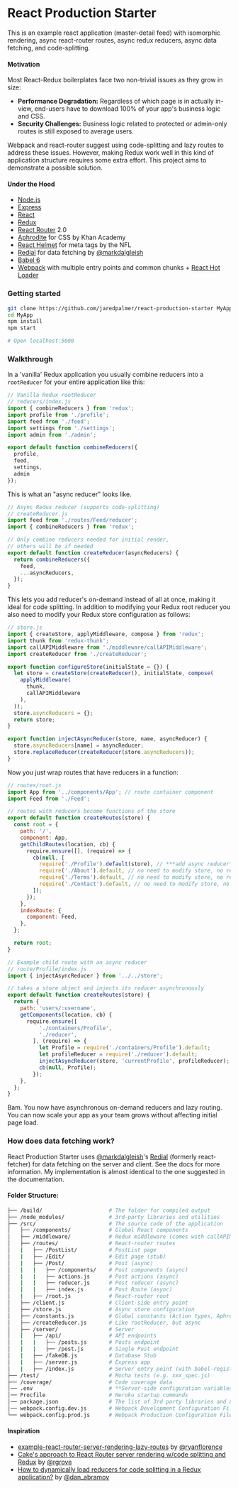 # React Production Starter

This is an example react application (master-detail feed) with isomorphic rendering, async react-router routes, async redux reducers, async data fetching, and code-splitting.

#### Motivation
Most React-Redux boilerplates face two non-trivial issues as they grow in size: 

* **Performance Degradation:** Regardless of which page is in actually in-view, end-users have to download 100% of your app's business logic and CSS.
* **Security Challenges:** Business logic related to protected or admin-only routes is still exposed to average users.

Webpack and react-router suggest using code-splitting and lazy routes to address these issues. However, making Redux work well in this kind of application structure requires some extra effort. This project aims to demonstrate a possible solution.

#### Under the Hood
 - [Node.js](https://nodejs.org/en/)
 - [Express](https://github.com/expressjs/express)
 - [React](https://github.com/facebook/react)
 - [Redux](https://github.com/reactjs/redux)
 - [React Router](https://github.com/reactjs/react-router) 2.0
 - [Aphrodite](https://github.com/Khan/aphrodite) for CSS by Khan Academy
 - [React Helmet](https://github.com/nfl/react-helmet) for meta tags by the NFL
 - [Redial](https://github.com/markdalgleish/redial) for data fetching by [@markdalgleish](https://twitter.com/markdalgleish)
 - [Babel 6](https://github.com/babel/babel)
 - [Webpack](https://github.com/webpack/webpack) with multiple entry points and common chunks + [React Hot Loader](https://github.com/gaearon/react-hot-loader)


### Getting started
```bash
git clone https://github.com/jaredpalmer/react-production-starter MyApp
cd MyApp
npm install
npm start

# Open localhost:5000
```

### Walkthrough

In a 'vanilla' Redux application you usually combine reducers into a `rootReducer` for your entire application like this:

```javascript
// Vanilla Redux rootReducer
// reducers/index.js
import { combineReducers } from 'redux';
import profile from './profile';
import feed from './feed';
import settings from './settings';
import admin from './admin';

export default function combineReducers({
  profile,
  feed,
  settings,
  admin
});
```

This is what an "async reducer" looks like. 

```javascript
// Async Redux reducer (supports code-splitting)
// createReducer.js
import feed from './routes/Feed/reducer';
import { combineReducers } from 'redux';

// Only combine reducers needed for initial render, 
// others will be if needed
export default function createReducer(asyncReducers) {
  return combineReducers({
    feed,
    ...asyncReducers,
  });
}
```

This lets you add reducer's on-demand instead of all at once, making it ideal for code splitting. In addition to modifying your Redux root reducer you also need to modify your Redux store configuration as follows:

```javascript
// store.js
import { createStore, applyMiddleware, compose } from 'redux';
import thunk from 'redux-thunk';
import callAPIMiddleware from './middleware/callAPIMiddleware';
import createReducer from './createReducer';

export function configureStore(initialState = {}) {
  let store = createStore(createReducer(), initialState, compose(
    applyMiddleware(
      thunk,
      callAPIMiddleware
    ),
  ));
  store.asyncReducers = {};
  return store;
}

export function injectAsyncReducer(store, name, asyncReducer) {
  store.asyncReducers[name] = asyncReducer;
  store.replaceReducer(createReducer(store.asyncReducers));
}
```

Now you just wrap routes that have reducers in a function:

```javascript
// routes/root.js
import App from '../components/App'; // route container component
import Feed from './Feed';

// routes with reducers become functions of the store
export default function createRoutes(store) {
  const root = {
    path: '/',
    component: App,
    getChildRoutes(location, cb) {
      require.ensure([], (require) => {
        cb(null, [
          require('./Profile').default(store), // ***add async reducer***
          require('./About').default, // no need to modify store, no reducer
          require('./Terms').default, // no need to modify store, no reducer
          require('./Contact').default, // no need to modify store, no reducer
        ]);
      });
    },
    indexRoute: {
      component: Feed,
    },
  };

  return root;
}
```

```javascript
// Example child route with an async reducer
// route/Profile/index.js
import { injectAsyncReducer } from '../../store';

// takes a store object and injects its reducer asynchronously
export default function createRoutes(store) {
  return {
    path: 'users/:username',
    getComponents(location, cb) {
      require.ensure([
          './containers/Profile',
          './reducer',
        ], (require) => {
          let Profile = require('./containers/Profile').default;
          let profileReducer = require('./reducer').default;
          injectAsyncReducer(store, 'currentProfile', profileReducer);
          cb(null, Profile);
        });
    },
  };
}
```

Bam. You now have asynchronous on-demand reducers and lazy routing. You can now scale your app as your team grows without affecting initial page load. 

### How does data fetching work?
React Production Starter uses [@markdalgleish](https://twitter.com/markdalgleish)'s [Redial](https://github.com/markdalgleish/redial) (formerly react-fetcher) for data fetching on the server and client. See the docs for more information. My implementation is almost identical to the one suggested in the documentation.

#### Folder Structure:   
```bash
├── /build/                     # The folder for compiled output
├── /node_modules/              # 3rd-party libraries and utilities
├── /src/                       # The source code of the application
│   ├── /components/            # Global React components
│   ├── /middleware/            # Redux middleware (comes with callAPIMiddileware)
│   ├── /routes/                # React-router routes
│   |   ├── /PostList/          # PostList page
│   |   ├── /Edit/              # Edit page (stub)
│   |   ├── /Post/              # Post (async)
│   |   |   ├── /components/    # Post components (async)
│   |   |   ├── actions.js      # Post actions (async)
│   |   |   ├── reducer.js      # Post reducer (async)
│   |   |   ├── index.js        # Post Route (async)
│   |   ├── /root.js            # React-router root
│   ├── /client.js              # Client-side entry point
│   ├── /store.js               # Async store configuration
│   ├── /constants.js           # Global constants (Action types, Aphrodite layout/style vars)
│   ├── /createReducer.js       # Like rootReducer, but async
│   ├── /server/                # Server
│   |   ├── /api/               # API endpoints
│   |   |   ├── /posts.js       # Posts endpoint
│   |   |   ├── /post.js        # Single Post endpoint
│   |   ├── /fakeDB.js          # Database Stub
│   |   ├── /server.js          # Express app
│   |   ├── /index.js           # Server entry point (with babel-register)
├── /test/                      # Mocha tests (e.g. xxx_spec.js)
├── /coverage/                  # Code coverage data
│── .env                        # **Server-side configuration variables**
│── Procfile                    # Heroku startup commands
│── package.json                # The list of 3rd party libraries and utilities and NPM scripts
│── webpack.config.dev.js       # Webpack Development Configuration File
└── webpack.config.prod.js      # Webpack Production Configuration File
```

#### Inspiration
 - [example-react-router-server-rendering-lazy-routes](https://github.com/ryanflorence/example-react-router-server-rendering-lazy-routes) by [@ryanflorence](https://twitter.com/ryanflorence)
 - [Cake's approach to React Router server rendering w/code splitting and Redux](https://gist.github.com/rgrove/3e612aa366541845161c) by [@rgrove](https://twitter.com/yaypie)
 - [How to dynamically load reducers for code splitting in a Redux application?](http://stackoverflow.com/questions/32968016/how-to-dynamically-load-reducers-for-code-splitting-in-a-redux-application) by [@dan_abramov](https://twitter.com/dan_abramov)
